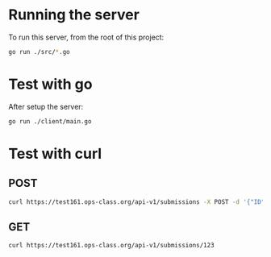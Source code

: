 # Running the server
To run this server, from the root of this project:
```sh
go run ./src/*.go
```

# Test with go
After setup the server:
```sh
go run ./client/main.go
```

# Test with curl
## POST
```sh
curl https://test161.ops-class.org/api-v1/submissions -X POST -d '{"ID": 124, "name": "name"}'
```

## GET
```sh
curl https://test161.ops-class.org/api-v1/submissions/123
```
